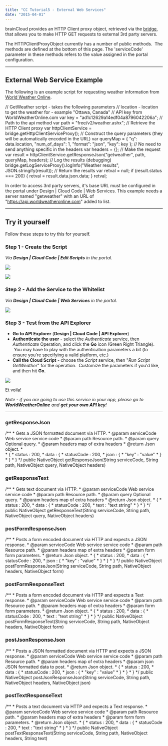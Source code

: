 ```yaml
---
title: "CC Tutorial5 - External Web Services"
date: "2015-04-01"
---
```


brainCloud provides an HTTP Client proxy object, retrieved via the [bridge](/api/cc/bridge "Bridge – Client"), that allows you to make HTTP GET requests to external 3rd party servers.

The HTTPClientProxyObject currently has a number of public methods.  The methods are defined at the bottom of this page. The 'serviceCode' parameter in these methods refers to the value assigned in the portal configuration.

* * *

## External Web Service Example

The following is an example script for requesting weather information from [World Weather Online](http://www.worldweatheronline.com/api/ "World Weather Online").

// GetWeather script - takes the following parameters
// location - location to get the weather for - example "Ottawa, Canada"
// API key from WorldWeatherOnline.com
var key = "ad1c12629a14edf04a8796042206a";
// Path to the api method
var path = "free/v2/weather.ashx";
// Retrieve the HTTP Client proxy
var httpClientService = bridge.getHttpClientServiceProxy();
// Construct the query parameters (they will be automatically encoded in the URL)
var queryMap = {
    "q": data.location,
    "num\_of\_days": 1,
    "format": "json",
    "key": key
};
// No need to send anything specific in the headers
var headers = {};
// Make the request
var result = httpClientService.getResponseJson("getweather", path, queryMap, headers);
// Log the results (debugging)
bridge.getLogServiceProxy().logInfo("Weather results", JSON.stringify(result));
// Return the results
var retval = null;
if (result.status === 200)
{
    retval = result.data.json.data;
}
retval;

In order to access 3rd party servers, it's base URL must be configured in the portal under Design | Cloud Code | Web Services. This example needs a server named "getweather" with an URL of "https://api.worldweatheronline.com" added to list.

* * *

## Try it yourself

Follow these steps to try this for yourself.

### Step 1 - **Create the Script**

_Via **Design | Cloud Code | Edit Scripts** in the portal._

[![](images/Tut_5_1.png)](images/Tut_5_1.png)

![](images/image-2-1024x573.png)

### Step 2 - **Add the Service to the Whitelist**

_Via **Design | Cloud Code | Web Services** in the portal._

[![](images/Tut_5_3.png)](images/Tut_5_3.png)

### Step 3 - **Test from the API Explorer**

- **Go to API Explorer** (**Design | Cloud Code | API Explorer**)
- **Authenticate the user** - select the _Authenticate_ service, then _Authenticate_ Operation, and click the **Go** icon (Green Right Triangle).  You may have to play with the authentication parameters a bit (to ensure you're specifying a valid platform, etc.)
- **Call the Cloud Script** - choose the _Script_ service, then "_Run Script GetWeather_" for the operation.  Customize the parameters if you'd like, and then hit **Go**.

[![](images/Tut_5_4-1024x638.png)](images/Tut_5_4.png)

Et voila!

_Note - if you are going to use this service in your app, please go to **WorldWeatherOnline** and **get your own API key**!_

* * *

### getResponseJson

/\*\*
 \* Gets a JSON formatted document via HTTP.
 \* @param serviceCode Web service service code
 \* @param path Resource path.
 \* @param query Optional query.
 \* @param headers map of extra headers
 \* @return Json object.
 \*        
 \* {
 \*    status : 200,
 \*    data : {
 \*        statusCode : 200,
 \*        json : {
 \*            "key" : "value"
 \*        }
 \*    }
 \* }
 \*/
public NativeObject getResponseJson(String serviceCode, String path, NativeObject query, NativeObject headers)

### getResponseText

/\*\*
 \* Gets text document via HTTP.
 \* @param serviceCode Web service service code
 \* @param path Resource path.
 \* @param query Optional query.
 \* @param headers map of extra headers
 \* @return Json object.
 \* {
 \*    status : 200,
 \*    data : {
 \*        statusCode : 200,
 \*        text : "text string"
 \*    }
 \* }
 \*/
public NativeObject getResponseText(String serviceCode, String path, NativeObject query, NativeObject headers)

### postFormResponseJson

/\*\*
 \* Posts a form encoded document via HTTP and expects a JSON response.
 \* @param serviceCode Web service service code
 \* @param path Resource path.
 \* @param headers map of extra headers
 \* @param form form parameters.
 \* @return Json object.
 \* {
 \*    status : 200,
 \*    data : {
 \*        statusCode : 200,
 \*        json : {
 \*            "key" : "value"
 \*        }
 \*    }
 \* }
 \*/
public NativeObject postFormResponseJson(String serviceCode, String path, NativeObject headers, NativeObject form)

### postFormResponseText

/\*\*
 \* Posts a form encoded document via HTTP and expects a Text response.
 \* @param serviceCode Web service service code
 \* @param path Resource path.
 \* @param headers map of extra headers
 \* @param form form parameters.
 \* @return Json object.
 \* {
 \*    status : 200,
 \*    data : {
 \*        statusCode : 200,
 \*        text : "text string"
 \*    }
 \* }
 \*/
public NativeObject postFormResponseText(String serviceCode, String path, NativeObject headers, NativeObject form)

### postJsonResponseJson

/\*\*
 \* Posts a JSON formatted document via HTTP and expects a JSON response.
 \* @param serviceCode Web service service code
 \* @param path Resource path.
 \* @param headers map of extra headers
 \* @param json JSON formatted data to post.
 \* @return Json object.
 \* {
 \*    status : 200,
 \*    data : {
 \*        statusCode : 200,
 \*        json : {
 \*            "key" : "value"
 \*        }
 \*    }
 \* }
 \*/
public NativeObject postJsonResponseJson(String serviceCode, String path, NativeObject headers, NativeObject json)

### postTextResponseText

/\*\*
 \* Posts a text document via HTTP and expects a Text response.
 \* @param serviceCode Web service service code
 \* @param path Resource path.
 \* @param headers map of extra headers
 \* @param form form parameters.
 \* @return Json object.
 \* {
 \*    status : 200,
 \*    data : {
 \*        statusCode : 200,
 \*        text : "text string"
 \*    }
 \* }
 \*/
public NativeObject postTextResponseText(String serviceCode, String path, NativeObject headers, String text)

